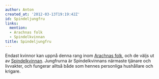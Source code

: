 ```yaml
---
author: Anton
created_at: '2012-03-13T19:19:42Z'
id: Spindeljungfru
links:
  mention:
  - Arachnas folk
  - Spindelkvinnan
title: Spindeljungfru
---
```


Endast kvinnor kan uppnå denna rang inom [Arachnas folk], och de väljs ut av [Spindelkvinnan].
Jungfrurna är Spindelkvinnans närmaste tjänare och livvakter, och fungerar alltså både som hennes
personliga hushållare och krigare.

  [Arachnas folk]: Arachnas_folk
  [Spindelkvinnan]: Spindelkvinnan
